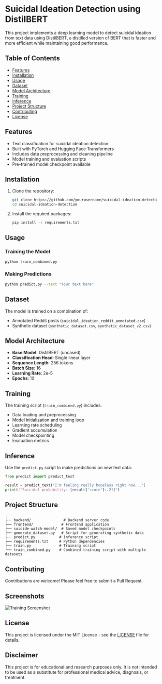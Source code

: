 # Suicidal Ideation Detection using DistilBERT

This project implements a deep learning model to detect suicidal ideation from text data using DistilBERT, a distilled version of BERT that is faster and more efficient while maintaining good performance.

## Table of Contents
- [Features](#features)
- [Installation](#installation)
- [Usage](#usage)
- [Dataset](#dataset)
- [Model Architecture](#model-architecture)
- [Training](#training)
- [Inference](#inference)
- [Project Structure](#project-structure)
- [Contributing](#contributing)
- [License](#license)

## Features
- Text classification for suicidal ideation detection
- Built with PyTorch and Hugging Face Transformers
- Includes data preprocessing and cleaning pipeline
- Model training and evaluation scripts
- Pre-trained model checkpoint available

## Installation

1. Clone the repository:
   ```bash
   git clone https://github.com/yourusername/suicidal-ideation-detection.git
   cd suicidal-ideation-detection
   ```

2. Install the required packages:
   ```bash
   pip install -r requirements.txt
   ```

## Usage

### Training the Model
```bash
python train_combined.py
```

### Making Predictions
```bash
python predict.py --text "Your text here"
```

## Dataset
The model is trained on a combination of:
- Annotated Reddit posts (`suicidal_ideation_reddit_annotated.csv`)
- Synthetic dataset (`synthetic_dataset.csv`, `synthetic_dataset_v2.csv`)

## Model Architecture
- **Base Model**: DistilBERT (uncased)
- **Classification Head**: Single linear layer
- **Sequence Length**: 256 tokens
- **Batch Size**: 16
- **Learning Rate**: 2e-5
- **Epochs**: 10

## Training
The training script (`train_combined.py`) includes:
- Data loading and preprocessing
- Model initialization and training loop
- Learning rate scheduling
- Gradient accumulation
- Model checkpointing
- Evaluation metrics

## Inference
Use the `predict.py` script to make predictions on new text data:

```python
from predict import predict_text

result = predict_text("I'm feeling really hopeless right now...")
print(f"Suicidal probability: {result['score']:.2f}")
```

## Project Structure
```
.
├── backend/               # Backend server code
├── frontend/             # Frontend application
├── suicide-watch-model/  # Saved model checkpoints
├── generate_dataset.py   # Script for generating synthetic data
├── predict.py           # Inference script
├── requirements.txt     # Python dependencies
├── train.py             # Training script
└── train_combined.py    # Combined training script with multiple datasets
```

## Contributing
Contributions are welcome! Please feel free to submit a Pull Request.

## Screenshots

![Training Screenshot](assets/training.png)





## License
This project is licensed under the MIT License - see the [LICENSE](LICENSE) file for details.


## Disclaimer
This project is for educational and research purposes only. It is not intended to be used as a substitute for professional medical advice, diagnosis, or treatment.
